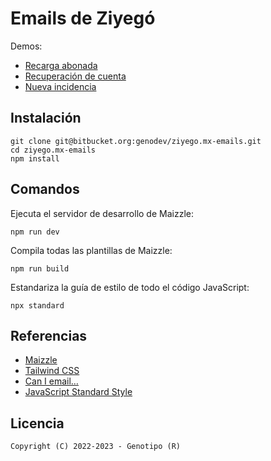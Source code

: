 # Emails de Ziyegó

Demos:

* [Recarga abonada](https://ricardogj08.github.io/ziyego.mx-emails/recarga-abonada.html)
* [Recuperación de cuenta](https://ricardogj08.github.io/ziyego.mx-emails/recuperacion-cuenta.html)
* [Nueva incidencia](https://ricardogj08.github.io/ziyego.mx-emails/nueva-incidencia.html)

## Instalación

    git clone git@bitbucket.org:genodev/ziyego.mx-emails.git
    cd ziyego.mx-emails
    npm install

## Comandos

Ejecuta el servidor de desarrollo de Maizzle:

    npm run dev

Compila todas las plantillas de Maizzle:

    npm run build

Estandariza la guía de estilo de todo el código JavaScript:

    npx standard

## Referencias

* [Maizzle](https://maizzle.com/)
* [Tailwind CSS](https://tailwindcss.com/)
* [Can I email…](https://www.caniemail.com/)
* [JavaScript Standard Style](https://standardjs.com/)

## Licencia

    Copyright (C) 2022-2023 - Genotipo (R)
